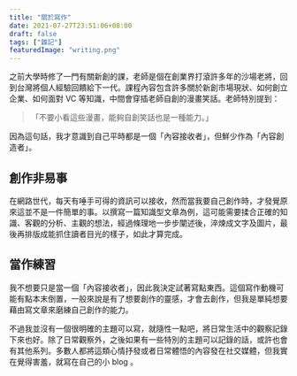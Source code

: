 ```yaml
---
title: "關於寫作"
date: 2021-07-27T23:51:06+08:00
draft: false
tags: ["雜記"]
featuredImage: "writing.png"
---
```


之前大學時修了一門有關新創的課，老師是個在創業界打滾許多年的沙場老將，回到台灣將個人經驗回饋給下一代。課程內容包含許多關於新創市場現狀、如何創立企業、如何面對 VC 等知識，中間會穿插老師自創的漫畫笑話。老師特別提到：

> 「不要小看這些漫畫，能夠自創笑話也是一種能力。」

因為這句話，我才意識到自己平時都是一個「內容接收者」，但鮮少作為「內容創造者」。

<!--more-->

## 創作非易事

在網路世代，每天有唾手可得的資訊可以接收，然而當我要自己創作時，才發覺原來這並不是一件簡單的事。以撰寫一篇知識型文章為例，這可能需要揉合正確的知識、客觀的分析、主觀的想法，經過條理地一步步闡述後，淬煉成文字及圖片，最後再排版成能抓住讀者目光的樣子，如此才算完成。

## 當作練習

我不想要只是當一個「內容接收者」，因此我決定試著寫點東西。這個寫作動機可能有點本末倒置，一般來說是有了想要創作的靈感，才會去創作，但我是單純想要藉由寫文章來磨練自己創作的能力。

不過我並沒有一個很明確的主題可以寫，就隨性一點吧，將日常生活中的觀察記錄下來也好。除了日常觀察外，之後如果有一些特別的主題可以記錄的話，或許也會有其他系列。多數人都將這類心情抒發或者日常體悟的內容發在社交媒體，但我實在覺得害羞，就寫在自己的小 blog 。

